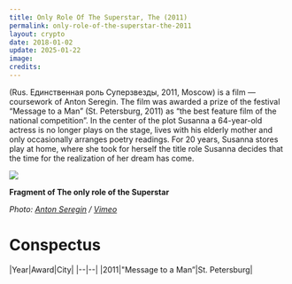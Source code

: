 ```yaml
---
title: Only Role Of The Superstar, The (2011)
permalink: only-role-of-the-superstar-the-2011
layout: crypto
date: 2018-01-02
update: 2025-01-22
image:
credits:
---
```


(Rus. Единственная роль Суперзвезды, 2011, Moscow) is a film — coursework of Anton Seregin. The film was awarded a prize of the festival “Message to a Man” (St. Petersburg, 2011) as “the best feature film of the national competition”. In the center of the plot Susanna a 64-year-old actress is no longer plays on the stage, lives with his elderly mother and only occasionally arranges poetry readings. For 20 years, Susanna stores play at home, where she took for herself the title role Susanna decides that the time for the realization of her dream has come.

![](/encyclopedia/images/role.png)

**Fragment of The only role of the Superstar**

*Photo: [Anton Seregin](index) / [Vimeo](index)*

# Conspectus

|Year|Award|City|
|--|--|
|2011|"Message to a Man”|St. Petersburg|
